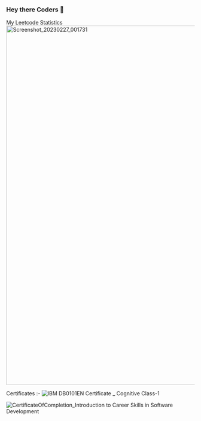 ### Hey there Coders 👋
My Leetcode Statistics
<img width="960" alt="Screenshot_20230227_001731" src="https://user-images.githubusercontent.com/104620107/225170052-c0fb1ec2-e7cd-44c9-b916-3528274d69ba.png">




Certificates :-
![IBM DB0101EN Certificate _ Cognitive Class-1](https://user-images.githubusercontent.com/104620107/221412767-06042dd9-2a98-49d7-b0c1-5029e1ba51eb.jpg)

![CertificateOfCompletion_Introduction to Career Skills in Software Development](https://user-images.githubusercontent.com/104620107/221412884-be714dc4-94f7-44ce-8964-418e7d0f8a1a.jpg)


<!--
**Shashank-singh2002/Shashank-singh2002** is a ✨ _special_ ✨ repository because its `README.md` (this file) appears on your GitHub profile.

Here are some ideas to get you started:

- 🔭 I’m currently working on an application that tells ONE REP MAX of a person.
- 🌱 I’m currently learning JDBC.
- 👯 I’m looking to collaborate on JAVA BACKEND.
- 🤔 I’m looking for help with ...
- 💬 Ask me about JAVA related problems.
- 📫 How to reach me: https://www.linkedin.com/in/shashank-singh-4675a9202/
- 😄 Pronouns: ...
- ⚡ Fun fact: 
-->

